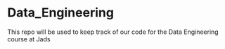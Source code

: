 # Data_Engineering

This repo will be used to keep track of our code for the Data Engineering course at Jads



